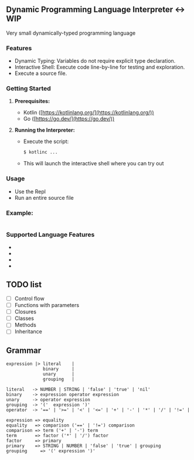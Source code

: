 ## Dynamic Programming Language Interpreter <-> WIP

Very small dynamically-typed programming language 

### Features

* Dynamic Typing: Variables do not require explicit type declaration.
* Interactive Shell: Execute code line-by-line for testing and exploration.
* Execute a source file.

### Getting Started

1. **Prerequisites:** 

    * Kotlin ([https://kotlinlang.org/](https://kotlinlang.org/))
    * Go ([https://go.dev/](https://go.dev/)) 

2. **Running the Interpreter:**

    * Execute the script:
      ```bash
      $ kotlinc ...
      ```
    * This will launch the interactive shell where you can try out

### Usage

* Use the Repl
* Run an entire source file

### **Example:**
```

```

### Supported Language Features
* 
* 
*
* 


## TODO list

* [ ] Control flow
* [ ] Functions with parameters
* [ ] Closures
* [ ] Classes
* [ ] Methods
* [ ] Inheritance

## Grammar

    expression |> literal    |
                  binary     |
                  unary      |
                  grouping   |

    literal   -> NUMBER | STRING | 'false' | 'true' | 'nil'
    binary    -> expression operator expression
    unary     -> operator expression
    grouping  -> '('  expression ')'
    operator  -> '==' | '>=' | '<' | '<=' | '+' | '-' | '*' | '/' | '!=' |

    expression => equality
    equality   => comparison ('==' | '!=') comparison
    comparison => term ('+' | '-') term
    term       => factor ('*' | '/') factor
    factor     => primary
    primary    => STRING | NUMBER | 'false' | 'true' | grouping
    grouping     => '(' expression ')'

    
